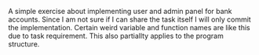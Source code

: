 A simple exercise about implementing user and admin panel for bank accounts.
Since I am not sure if I can share the task itself I will only commit the implementation.
Certain weird variable and function names are like this due to task requirement. This also partiallty applies to the program structure.